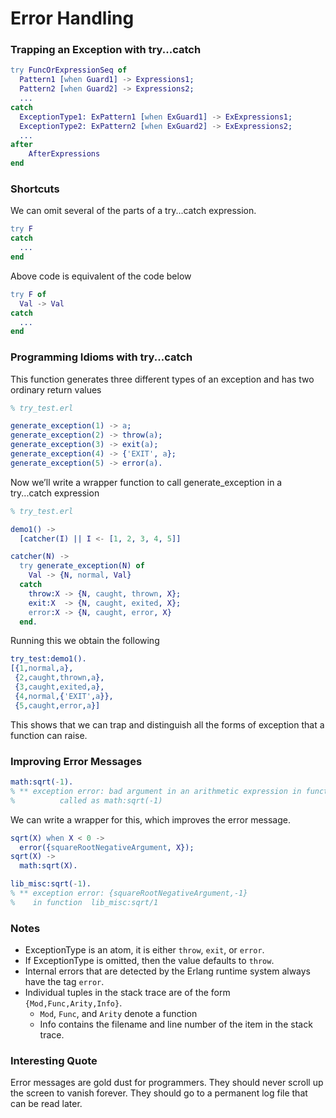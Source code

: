# Error Handling

### Trapping an Exception with try...catch

```erl
try FuncOrExpressionSeq of
  Pattern1 [when Guard1] -> Expressions1;
  Pattern2 [when Guard2] -> Expressions2;
  ...
catch
  ExceptionType1: ExPattern1 [when ExGuard1] -> ExExpressions1;
  ExceptionType2: ExPattern2 [when ExGuard2] -> ExExpressions2;
  ...
after
    AfterExpressions
end
```

### Shortcuts

We can omit several of the parts of a try...catch expression.

```erl
try F
catch
  ...
end
```

Above code is equivalent of the code below

```erl
try F of
  Val -> Val
catch
  ...
end
```

### Programming Idioms with try...catch

This function generates three different types of an exception and has two
ordinary return values

```erl
% try_test.erl

generate_exception(1) -> a;
generate_exception(2) -> throw(a);
generate_exception(3) -> exit(a);
generate_exception(4) -> {'EXIT', a};
generate_exception(5) -> error(a).
```

Now we’ll write a wrapper function to call generate_exception in a try...catch
expression

```erl
% try_test.erl

demo1() ->
  [catcher(I) || I <- [1, 2, 3, 4, 5]]

catcher(N) ->
  try generate_exception(N) of
    Val -> {N, normal, Val}
  catch
    throw:X -> {N, caught, thrown, X};
    exit:X  -> {N, caught, exited, X};
    error:X -> {N, caught, error, X}
  end.
```

Running this we obtain the following

```erl
try_test:demo1().
[{1,normal,a},
 {2,caught,thrown,a},
 {3,caught,exited,a},
 {4,normal,{'EXIT',a}},
 {5,caught,error,a}]
```

This shows that we can trap and distinguish all the forms of exception that
a function can raise.

### Improving Error Messages

```erl
math:sqrt(-1).
% ** exception error: bad argument in an arithmetic expression in function math:sqrt/1
%          called as math:sqrt(-1)
```

We can write a wrapper for this, which improves the error message.

```erl
sqrt(X) when X < 0 ->
  error({squareRootNegativeArgument, X});
sqrt(X) ->
  math:sqrt(X).
```

```erl
lib_misc:sqrt(-1).
% ** exception error: {squareRootNegativeArgument,-1}
%    in function  lib_misc:sqrt/1
```

### Notes

- ExceptionType is an atom, it is either `throw`, `exit`, or `error`.
- If ExceptionType is omitted, then the value defaults to `throw`.
- Internal errors that are detected by the Erlang runtime system always have the tag `error`.
- Individual tuples in the stack trace are of the form `{Mod,Func,Arity,Info}`.
    + `Mod`, `Func`, and `Arity` denote a function
    + Info contains the filename and line number of the item in the stack trace.

### Interesting Quote

Error messages are gold dust for programmers. They should never scroll up the
screen to vanish forever. They should go to a permanent log file that can be
read later.
